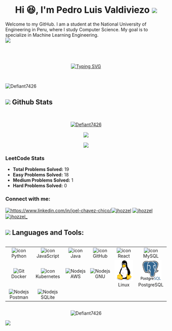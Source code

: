 <h1 align="center">Hi 😆, I'm Pedro Luis Valdiviezo <img src="https://media.giphy.com/media/hvRJCLFzcasrR4ia7z/giphy.gif" width="35"></h1>

Welcome to my GitHub. I am a student at the National University of Engineering in Peru, where I study Computer Science. My goal is to specialize in Machine Learning Engineering.
<br>
<img src="https://user-images.githubusercontent.com/73097560/115834477-dbab4500-a447-11eb-908a-139a6edaec5c.gif"><br><br>

<br>

<p align="center">
  <a href="https://git.io/typing-svg">
    <img src="https://readme-typing-svg.demolab.com?font=Times+New+Roman&pause=1000&random=false&width=435&size=25&center=true&vCenter=true&lines=Hello%2C+World!;Computer+science+student;Passionate+about+algorithms;AI%2C+and+data+science%F0%9F%94%A5;Always+Learning%2C+And+Growing;Lover+of+Clean+Code;Coding+My+Dreams+into+Reality;Eager+to+Solve+Problems;Let's+Build+Something+Amazing;Together" alt="Typing SVG" />
  </a>
</p>


<br>

<p align="left"> <img src="https://komarev.com/ghpvc/?username=Defiant7426&label=Profile%20views&color=0e75b6&style=flat" alt="Defiant7426" /> </p>

## <img src="https://media.giphy.com/media/iY8CRBdQXODJSCERIr/giphy.gif" width="35"><b> Github Stats </b>
<br>

<p align="center"> <a href="https://github.com/ryo-ma/github-profile-trophy"><img src="https://github-profile-trophy.vercel.app/?username=Defiant7426&column=3&margin-w=15&margin-h=15" alt="Defiant7426" /></a> </p>

<p align="center">
  <a href="https://github.com/anuraghazra/github-readme-stats">
  <img height=200 align="center"  src="https://github-readme-stats.vercel.app/api?username=Defiant7426&show_icons=true" />
</a>

<p align = 'center'> 
<a href="https://github.com/anuraghazra/convoychat">
  <img height=200 align="center" src="https://github-readme-stats.vercel.app/api/top-langs?username=Defiant7426&layout=compact&langs_count=8&card_width=320" />
</a>

</p>













<!--START_LEETCODE_STATS-->
### LeetCode Stats
- **Total Problems Solved:** 19
- **Easy Problems Solved:** 18
- **Medium Problems Solved:** 1
- **Hard Problems Solved:** 0
<!--END_LEETCODE_STATS-->













<h3 align="left">Connect with me:</h3>
<p align="left">
<a href="https://www.linkedin.com/in/pedro-de-la-cruz-valdiviezo-934b17167/" target="blank"><img align="center" src="https://raw.githubusercontent.com/rahuldkjain/github-profile-readme-generator/master/src/images/icons/Social/linked-in-alt.svg" alt="https://www.linkedin.com/in/joel-chavez-chico/" height="30" /></a><a href="https://leetcode.com/u/Defiant7426/" target="blank"><img align="center" src="https://pic1.zhimg.com/v2-ca674b5186b28e2b0edae538ee5388d0_ipico.jpg" alt="jhozzel" height="35" /></a>
<a href="https://www.datacamp.com/portfolio/pldelacruzv" target="blank"><img align="center" src="https://d92mrp7hetgfk.cloudfront.net/images/sites/misc/Datacamp/original.jpg?1603209616" alt="jhozzel" height="30" /></a>
<a href="https://www.youtube.com/channel/UC0GbzgBmyChRFuPPmHpoetg" target="blank"><img align="center" src="https://logolook.net/wp-content/uploads/2021/06/Symbol-Youtube.png" alt="jhozzel_" height="30" /></a>
</p>

## <img src="https://media2.giphy.com/media/QssGEmpkyEOhBCb7e1/giphy.gif?cid=ecf05e47a0n3gi1bfqntqmob8g9aid1oyj2wr3ds3mg700bl&rid=giphy.gif" width ="25"><b> Languages and Tools:</b>
<div style="display: flex; align-items: flex-start; align: center">
<table align="center">
  <tr>
    <td align="center" width="96">
        <img src="https://techstack-generator.vercel.app/python-icon.svg" alt="icon" width="65" height="65" />
      <br>Python
    </td>
    <td align="center" width="96">
        <img src="https://techstack-generator.vercel.app/js-icon.svg" alt="icon" width="65" height="65" />
      <br>JavaScript
    </td>
    <td align="center" width="96">
        <img src="https://techstack-generator.vercel.app/java-icon.svg" alt="icon" width="65" height="65" />
      <br>Java
    </td>
    <td align="center" width="96">
        <img src="https://techstack-generator.vercel.app/github-icon.svg" alt="icon" width="65" height="65" />
      <br>GitHub
    </td>
    <td align="center" width="96">
        <img src="https://techstack-generator.vercel.app/react-icon.svg" alt="icon" width="65" height="65" />
      <br>React
    </td>
    <td align="center" width="96">
        <img src="https://techstack-generator.vercel.app/mysql-icon.svg" alt="icon" width="65" height="65" />
      <br>MySQL
    </td>      
 </tr>
 <tr>
    <td align="center" width="96"> 
        <img src="https://techstack-generator.vercel.app/docker-icon.svg" width="65" height="65" alt="Git" />
      <br>Docker
    </td> 
    <td align="center" width="96">
        <img src="https://techstack-generator.vercel.app/kubernetes-icon.svg" alt="icon" width="65" height="65" />
      <br>Kubernetes
    </td>
    <td align="center" width="96">
        <img src="https://techstack-generator.vercel.app/aws-icon.svg" width="65" height="65" alt="Nodejs" />
      <br>AWS
    </td>   
    <td align="center" width="96">
        <img src="https://www.vectorlogo.zone/logos/gnu_bash/gnu_bash-icon.svg" width="65" height="65" alt="Nodejs" />
      <br>GNU 
    </td> 
    <td align="center" width="96">
        <img src="https://raw.githubusercontent.com/devicons/devicon/master/icons/linux/linux-original.svg" width="65" height="65" alt="Nodejs" />
      <br>Linux
    </td> 
    <td align="center" width="96">
        <img src="https://raw.githubusercontent.com/devicons/devicon/master/icons/postgresql/postgresql-original-wordmark.svg" width="65" height="65" alt="Nodejs" />
      <br>PostgreSQL
    </td> 
 </tr>
 <tr>
    <td align="center" width="96">
        <img src="https://www.vectorlogo.zone/logos/getpostman/getpostman-icon.svg" width="65" height="65" alt="Nodejs" />
      <br>Postman
    </td>
    <td align="center" width="96">
        <img src="https://www.vectorlogo.zone/logos/sqlite/sqlite-icon.svg" width="65" height="65" alt="Nodejs" />
      <br>SQLite
    </td>
 </tr>
</table>
</div>


<p align="center"><img src="https://github-readme-streak-stats.herokuapp.com/?user=Defiant7426&" alt="Defiant7426" /></p>

<img src="https://user-images.githubusercontent.com/73097560/115834477-dbab4500-a447-11eb-908a-139a6edaec5c.gif"><br><br>
